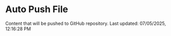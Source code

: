 # Auto Push File

Content that will be pushed to GitHub repository.
Last updated: 07/05/2025, 12:16:28 PM